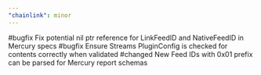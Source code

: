 ```yaml
---
"chainlink": minor
---
```


#bugfix Fix potential nil ptr reference for LinkFeedID and NativeFeedID in Mercury specs
#bugfix Ensure Streams PluginConfig is checked for contents correctly when validated
#changed New Feed IDs with 0x01 prefix can be parsed for Mercury report schemas
